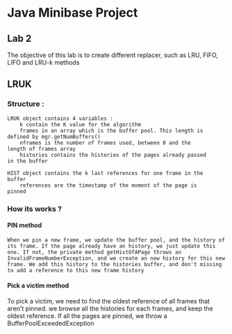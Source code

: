 # Java Minibase Project 

## Lab 2
The objective of this lab is to create different replacer, such as LRU, FIFO, LIFO and LRU-k methods
## LRUK 

### Structure : 
	LRUK object contains 4 variables : 
		k contain the K value for the algorithm
		frames in an array which is the buffer pool. This length is 				defined by mgr.getNumBuffers()
		nframes is the number of frames used, between 0 and the 				length of frames array
		histories contains the histories of the pages already passed 				in the buffer

	HIST object contains the k last references for one frame in the 			buffer
		references are the timestamp of the moment of the page is 		pinned
### How its works ?

#### PIN method
	When we pin a new frame, we update the buffer pool, and the history of its frame. If the page already have an history, we just update this one. If not, the private method getHistOfAPage throws an InvalidFrameNumberException, and we create an new history for this new frame. We add this history to the histories buffer, and don't missing to add a reference to this new frame history

#### Pick a victim method
To pick a victim, we need to find the oldest reference of all frames that aren't pinned. we browse all the histories for each frames, and keep the oldest reference. If all the pages are pinned, we throw a BufferPoolExceededException
